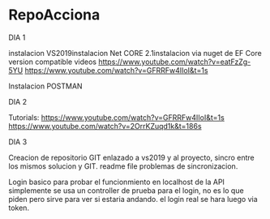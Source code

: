 # RepoAcciona

DIA 1

instalacion VS2019instalacion Net CORE 2.1instalacion via nuget de EF Core version compatible
videos 
https://www.youtube.com/watch?v=eatFzZg-5YU
https://www.youtube.com/watch?v=GFRRFw4IIoI&t=1s

Instalacion POSTMAN

DIA 2

Tutorials:
https://www.youtube.com/watch?v=GFRRFw4IIoI&t=1s 
https://www.youtube.com/watch?v=2OrrKZuqd1k&t=186s

DIA 3

Creacion de repositorio GIT enlazado a vs2019 y al proyecto, sincro entre los
mismos solucion y GIT. readme file problemas de sincronizacion. 

Login basico para probar el funcionmiento en localhost de la API simplemente
se usa un controller de prueba para el login, no es lo que piden pero sirve para
ver si estaria andando. el login real se hara luego via token.
